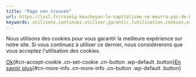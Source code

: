 ```yaml
---
title: "Page non trouvée"
url: https://lvsl.fr/razmig-keucheyan-le-capitalisme-ne-mourra-pas-de-mort-naturelle
keywords: utilisons,continuez,utiliser,garantir,lutilisation,cookies,expérience,trouvée,meilleure,page,considérerons,site
---
```

Nous utilisons des cookies pour vous garantir la meilleure expérience sur notre site. Si vous continuez à utiliser ce dernier, nous considérerons que vous acceptez l\'utilisation des cookies.

[Ok](#){#cn-accept-cookie .cn-set-cookie .cn-button .wp-default .button}[En savoir plus](https://lvsl.fr/rgpd){#cn-more-info .cn-more-info .cn-button .wp-default .button}
